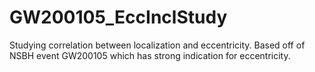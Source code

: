 # GW200105_EccInclStudy
Studying correlation between localization and eccentricity. Based off of NSBH event GW200105 which has strong indication for eccentricity.
